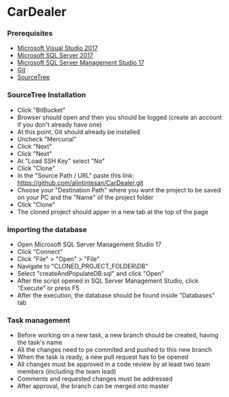 # CarDealer

### Prerequisites
- [Microsoft Visual Studio 2017](https://visualstudio.microsoft.com/thank-you-downloading-visual-studio/?sku=Community&rel=15)
- [Microsoft SQL Server 2017](https://go.microsoft.com/fwlink/?linkid=853017)
- [Microsoft SQL Server Management Studio 17](https://go.microsoft.com/fwlink/?linkid=2043154)
- [Git](https://git-scm.com/download/win)
- [SourceTree](https://product-downloads.atlassian.com/software/sourcetree/windows/ga/SourceTreeSetup-3.0.17.exe)

 ### SourceTree Installation
 - Click "BitBucket"
 - Browser should open and then you should be logged (create an account if you don't already have one)
 - At this point, Git should already be installed
 - Uncheck "Mercurial"
 - Click "Next"
 - Click "Next"
 - At "Load SSH Key" select "No"
 - Click "Clone"
 - In the "Source Path / URL" paste this link: https://github.com/alintintesan/CarDealer.git
 - Choose your "Destination Path" where you want the project to be saved on your PC and the "Name" of the project folder
 - Click "Clone"
 - The cloned project should apper in a new tab at the top of the page
 
 ### Importing the database 
- Open Microsoft SQL Server Management Studio 17
- Click "Connect"
- Click "File" > "Open" > "File"
- Navigate to "CLONED_PROJECT_FOLDER\DB"
- Select "createAndPopulateDB.sql" and click "Open"
- After the script opened in SQL Server Management Studio, click "Execute" or press F5
- After the execution, the database should be found inside "Databases" tab

### Task management
- Before working on a new task, a new branch should be created, having the task's name
- All the changes need to pe commited and pushed to this new branch
- When the task is ready, a new pull request has to be opened 
- All changes must be approved in a  code review by at least two team members (including the team lead)
- Comments and requested changes must be addressed
- After approval, the branch can be merged into master
